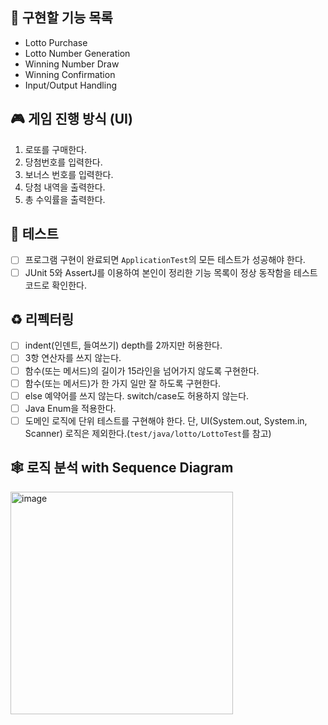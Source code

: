 
## 📝 구현할 기능 목록

- Lotto Purchase
- Lotto Number Generation
- Winning Number Draw
- Winning Confirmation
- Input/Output Handling

## 🎮 게임 진행 방식 (UI)

1. 로또를 구매한다.
2. 당첨번호를 입력한다.
3. 보너스 번호를 입력한다.
4. 당첨 내역을 출력한다.
5. 총 수익률을 출력한다.

## 🚀 테스트

- [ ] 프로그램 구현이 완료되면 `ApplicationTest`의 모든 테스트가 성공해야 한다.
- [ ] JUnit 5와 AssertJ를 이용하여 본인이 정리한 기능 목록이 정상 동작함을 테스트 코드로 확인한다.

## ♻️ 리펙터링

- [ ] indent(인덴트, 들여쓰기) depth를 2까지만 허용한다.
- [ ] 3항 연산자를 쓰지 않는다.
- [ ] 함수(또는 메서드)의 길이가 15라인을 넘어가지 않도록 구현한다.
- [ ] 함수(또는 메서드)가 한 가지 일만 잘 하도록 구현한다.
- [ ] else 예약어를 쓰지 않는다. switch/case도 허용하지 않는다.
- [ ] Java Enum을 적용한다.
- [ ] 도메인 로직에 단위 테스트를 구현해야 한다. 단, UI(System.out, System.in, Scanner) 로직은 제외한다.(`test/java/lotto/LottoTest`를 참고)

## 🕸 로직 분석 with️ Sequence Diagram 

<img width="356" alt="image" src="https://github.com/yebin-choi/TodayILearned/assets/69137469/c8e85ff2-9db8-4176-956a-874b14558fae">
